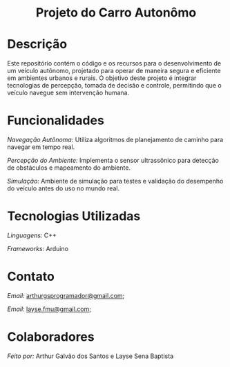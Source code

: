 <h1 align="center">
    Projeto do Carro Autonômo
    </h1>

# Descrição
Este repositório contém o código e os recursos para o desenvolvimento de um veículo autônomo, projetado para operar de maneira segura e eficiente em ambientes urbanos e rurais. O objetivo deste projeto é integrar tecnologias de percepção, tomada de decisão e controle, permitindo que o veículo navegue sem intervenção humana.

# Funcionalidades
*Navegação Autônoma:* Utiliza algoritmos de planejamento de caminho para navegar em tempo real.

*Percepção do Ambiente:* Implementa o sensor ultrassônico para detecção de obstáculos e mapeamento do ambiente.

*Simulação:* Ambiente de simulação para testes e validação do desempenho do veículo antes do uso no mundo real.

# Tecnologias Utilizadas
*Linguagens:* C++

*Frameworks:* Arduino

# Contato
*Email:* <arthurgsprogramador@gmail.com>;

*Email:* <layse.fmu@gmail.com>;

# Colaboradores
*Feito por:* Arthur Galvão dos Santos e Layse Sena Baptista

